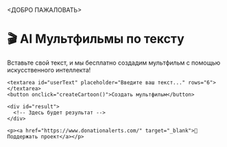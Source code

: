 <ДОБРО ПАЖАЛОВАТЬ>
<html lang="ru">
<head>
  <meta charset="UTF-8" />
  <title>AI Мультфильмы по тексту</title>
  <link rel="stylesheet" href="style.css" />
</head>
<body>
  <div class="container">
    <h1>🎬 AI Мультфильмы по тексту</h1>
    <p>Вставьте свой текст, и мы бесплатно создадим мультфильм с помощью искусственного интеллекта!</p>

    <textarea id="userText" placeholder="Введите ваш текст..." rows="6"></textarea>
    <button onclick="createCartoon()">Создать мультфильм</button>

    <div id="result">
      <!-- Здесь будет результат -->
    </div>

    <p><a href="https://www.donationalerts.com/" target="_blank">💖 Поддержать проект</a></p>
  </div>

  <script>
    function createCartoon() {
      const text = document.getElementById("userText").value;
      if (!text.trim()) {
        alert("Пожалуйста, введите текст.");
        return;
      }

      // Пока что просто имитируем генерацию
      document.getElementById("result").innerHTML = `
        <p>⏳ Генерация мультфильма по вашему тексту...</p>
        <p>В будущем здесь появится видео, созданное ИИ.</p>
      `;
    }
  </script>
</body>
</html>

